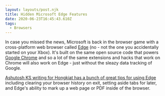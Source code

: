 ```yaml
---
layout: layouts/post.njk
title: Hidden Microsoft Edge Features
date: 2020-06-23T16:45:43.610Z
tags:
  - Browsers
---
```

In case you missed the news, Microsoft is back in the browser game with a cross-platform web browser called [Edge](https://www.microsoft.com/en-us/edge) (no - not the one you accidentally started on your Xbox). It's built on the same open source code that powers [Google Chrome](https://www.google.com/chrome/index.html) and so a lot of the same extensions and hacks that work on Chrome will also work on Edge - just without the sleazy data tracking of Google.

[Ashutosh KS writing for Hongkiat has a bunch of great tips for using Edge](https://www.hongkiat.com/blog/less-known-microsoft-features-and-how-to-use-them/) including clearing your browser history on exit, setting aside tabs for later, and Edge's ability to mark up a web page or PDF inside of the browser.